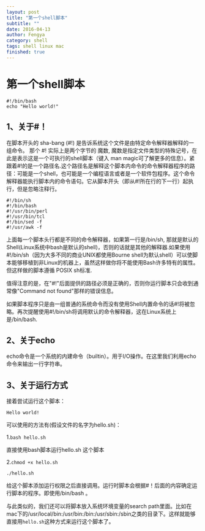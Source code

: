 ```yaml
---
layout: post
title: "第一个shell脚本"
subtitle: ""
date: 2016-04-13
author: Fengya
category: shell
tags: shell linux mac
finished: true
---
```


# 第一个shell脚本

```shell
#!/bin/bash
echo "Hello world!"
```

## 1、关于#！

在脚本开头的 sha-bang (#!) 是告诉系统这个文件是由特定命令解释器解释的一组命令。 那个 #! 实际上是两个字节的 魔数, 魔数是指定文件类型的特殊记号，在此是表示这是一个可执行的shell脚本（键入 man magic可了解更多的信息）。紧跟着#!的是一个路径名.这个路径名是解释这个脚本内命令的命令解释器程序的路径：可能是一个shell，也可能是一个编程语言或者是一个软件包程序。这个命令解释器能执行脚本内的命令语句。它从脚本开头（即从#!所在行的下一行）起执行，但是忽略注释行。



```shell
#!/bin/sh
#!/bin/bash
#!/usr/bin/perl
#!/usr/bin/tcl
#!/bin/sed -f
#!/usr/awk -f
```



上面每一个脚本头行都是不同的命令解释器，如果第一行是/bin/sh, 那就是默认的Shell(Linux系统中bash是默认的shell)，否则的话就是其他的解释器.如果使用#!/bin/sh（因为大多不同的商业UNIX都使用Bourne shell为默认shell）可以使脚本能够移植到非Linux的机器上，虽然这样做你将不能使用Bash许多特有的属性。但这样做的脚本遵循 POSIX sh标准.

值得注意的是，在"#!"后面提供的路径必须是正确的，否则你运行脚本只会收到通常像"Command not found"那样的错误信息。

如果脚本程序只是由一组普通的系统命令而没有使用Shell内置命令的话#!将被忽略。再次提醒使用#!/bin/sh将调用默认的命令解释器，这在Linux系统上是/bin/bash.

## 2、关于echo

echo命令是一个系统的内建命令（builtin）。用于I/O操作。在这里我们利用echo命令来输出一行字符串。

## 3、关于运行方式

接着尝试运行这个脚本：

`Hello world!`

可以使用的方法有(假设文件的名字为hello.sh)：

1.`bash hello.sh`

直接使用bash脚本运行hello.sh 这个脚本

2.`chmod +x hello.sh`

`./hello.sh`

给这个脚本添加运行权限之后直接调用。运行时脚本会根据#！后面的内容确定运行脚本的程序。即使用/bin/bash 。

与此类似的，我们还可以将脚本放入系统环境变量的search path里面。比如在mac下的/usr/local/bin:/usr/bin:/bin:/usr/sbin:/sbin之类的目录下。这样就能够直接用`hello.sh`这种方式来运行这个脚本了。
